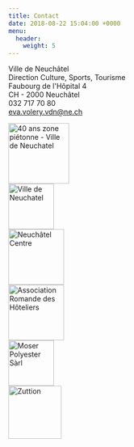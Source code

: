 ```yaml
---
title: Contact
date: 2018-08-22 15:04:00 +0000
menu:
  header:
    weight: 5
---
```


Ville de Neuchâtel  
Direction Culture, Sports, Tourisme  
Faubourg de l'Hôpital 4  
CH - 2000 Neuchâtel  
032 717 70 80  
[eva.volery.vdn@ne.ch](mailto:lena.brina@ne.ch)

<div class="logos">
  <div class="item-logo">
  <a href="https://www.neuchatelville.ch/fr/" target="_blank" class="my-4 mr-1 d-block pl-2">
    <img src="{{ site.baseurl }}/css/assets/logos/40ans.png" width="120" height="auto" alt="40 ans zone piétonne - Ville de Neuchatel">
  </a>
  </div>
  <div class="item-logo">
    <a href="https://www.neuchatelville.ch/fr/" target="_blank" class="my-4 mr-1 d-block pl-2">
      <img src="{{ site.baseurl }}/css/assets/logos/neuchatel.png" width="90" height="auto" alt="Ville de Neuchatel">
    </a>
  </div>
  <div class="item-logo">
    <a href="http://www.neuchatelcentre.ch/" target="_blank" class="my-4 d-block pl-2">
        <img src="{{ site.baseurl }}/css/assets/logos/centre.png" width="110" height="auto" alt="Neuchâtel Centre">
    </a>
  </div>
  <div class="item-logo">
    <a href="http://www.hotellerieromande.ch/" target="_blank" class="my-4 mr-1 d-block pl-2">
        <img src="{{ site.baseurl }}/css/assets/logos/hotellerie.png" width="110" height="auto" alt="Association Romande des Hôteliers">
    </a>
  </div>
  <div class="item-logo">
    <a href="http://www.moser-polyester.ch/" target="_blank" class="my-4 d-block mr-2 pl-2">
        <img src="{{ site.baseurl }}/css/assets/logos/moser.png" width="90" height="auto" alt="Moser Polyester Sàrl">
    </a>
  </div>
  <div class="item-logo">
    <a href="http://www.zuttion.ch/" target="_blank" class="my-4 d-block pl-2">
        <img src="{{ site.baseurl }}/css/assets/logos/zuttion.png" width="105" alt="Zuttion">
    </a>
  </div>
</div>
